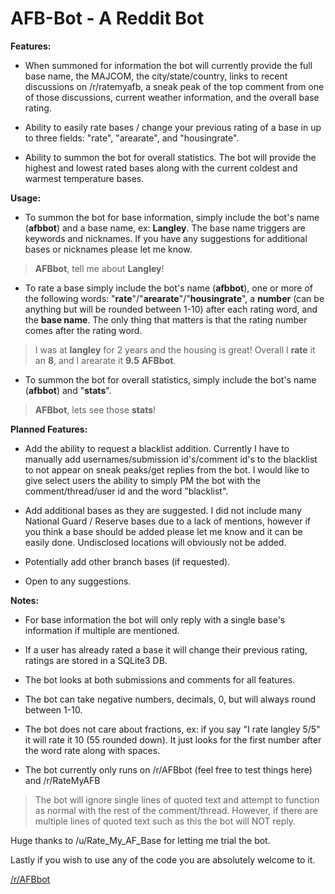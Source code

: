# AFB-Bot  - A Reddit Bot

**Features:**

* When summoned for information the bot will currently provide the full base name, the MAJCOM, the city/state/country, links to recent discussions on /r/ratemyafb, a sneak peak of the top comment from one of those discussions, current weather information, and the overall base rating.

* Ability to easily rate bases / change your previous rating of a base in up to three fields: "rate", "arearate", and "housingrate". 

* Ability to summon the bot for overall statistics. The bot will provide the highest and lowest rated bases along with the current coldest and warmest temperature bases. 

**Usage:**

- To summon the bot for base information, simply include the bot's name (**afbbot**) and a base name, ex: **Langley**. The base name triggers are keywords and nicknames. If you have any suggestions for additional bases or nicknames please let me know.
> **AFBbot**, tell me about **Langley**!

- To rate a base simply include the bot's name (**afbbot**), one or more of the following words: "**rate**"/"**arearate**"/"**housingrate**", a **number** (can be anything but will be rounded between 1-10) after each rating word, and the **base name**. The only thing that matters is that the rating number comes after the rating word.

>I was at **langley** for 2 years and the housing is great! Overall I **rate** it an **8**, and I arearate it **9.5** **AFBbot**.

- To summon the bot for overall statistics, simply include the bot's name (**afbbot**) and "**stats**".

>**AFBbot**, lets see those **stats**!

**Planned Features:**

- Add the ability to request a blacklist addition. Currently I have to manually add usernames/submission id's/comment id's to the blacklist to not appear on sneak peaks/get replies from the bot. I would like to give select users the ability to simply PM the bot with the comment/thread/user id and the word "blacklist".

- Add additional bases as they are suggested. I did not include many National Guard / Reserve bases due to a lack of mentions, however if you think a base should be added please let me know and it can be easily done. Undisclosed locations will obviously not be added.

- Potentially add other branch bases (if requested).

- Open to any suggestions.

**Notes:**

- For base information the bot will only reply with a single base's information if multiple are mentioned.

- If a user has already rated a base it will change their previous rating, ratings are stored in a SQLite3 DB.

- The bot looks at both submissions and comments for all features.

- The bot can take negative numbers, decimals, 0, but will always round between 1-10. 

- The bot does not care about fractions, ex: if you say "I rate langley 5/5" it will rate it 10 (55 rounded down).  It just looks for the first number after the word rate along with spaces.

- The bot currently only runs on /r/AFBbot (feel free to test things here) and /r/RateMyAFB

>The bot will ignore single lines of quoted text and attempt to function as normal with the rest of the comment/thread.
>However, if there are multiple lines of quoted text such as this the bot will NOT reply.

Huge thanks to /u/Rate_My_AF_Base for letting me trial the bot.

Lastly if you wish to use any of the code you are absolutely welcome to it.

[/r/AFBbot](https://www.reddit.com/r/AFBbot/)
